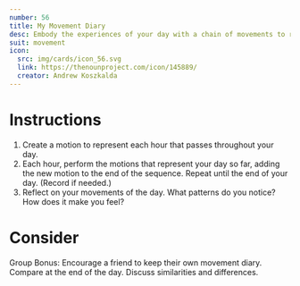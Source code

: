 ```yaml
---
number: 56
title: My Movement Diary
desc: Embody the experiences of your day with a chain of movements to remember.
suit: movement
icon:
  src: img/cards/icon_56.svg
  link: https://thenounproject.com/icon/145889/
  creator: Andrew Koszkalda
---
```

# Instructions
1. Create a motion to represent each hour that passes throughout your day.
2. Each hour, perform the motions that represent your day so far, adding the new motion to the end of the sequence. Repeat until the end of your day. (Record if needed.)
3. Reflect on your movements of the day. What patterns do you notice? How does it make you feel?

# Consider
Group Bonus: Encourage a friend to keep their own movement diary. Compare at the end of the day. Discuss similarities and differences. 


